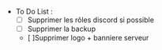 - To Do List :
  - [ ] Supprimer les rôles discord si possible
  - [ ] Supprimer la backup
  - [ ]Supprimer logo + banniere serveur
